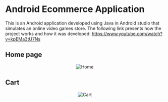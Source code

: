 ﻿# Android Ecommerce Application
This is an Android application developed using Java in Android studio that simulates an online video games store. The following link presents how the project works and how it was developed: https://www.youtube.com/watch?v=kpEMa3tU7Ns

## Home page
<p align="center">
  <img src="https://github.com/drakata27/android-ecommerce/assets/108131465/54faff78-505f-4bb1-ad1e-570b391c4794" alt="Home" >
</p>

## Cart
<p align="center">
  <img src="https://github.com/drakata27/android-ecommerce/assets/108131465/c4621ad3-48d3-4f43-9384-f3bcf5f42e27" alt="Cart" >
</p>
